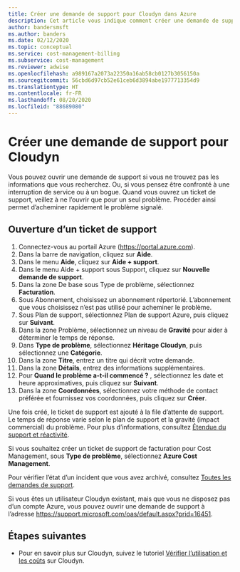 ```yaml
---
title: Créer une demande de support pour Cloudyn dans Azure
description: Cet article vous indique comment créer une demande de support pour Cloudyn.
author: bandersmsft
ms.author: banders
ms.date: 02/12/2020
ms.topic: conceptual
ms.service: cost-management-billing
ms.subservice: cost-management
ms.reviewer: adwise
ms.openlocfilehash: a989167a2073a22350a16ab58cb0127b3056150a
ms.sourcegitcommit: 56cbd6d97cb52e61ceb6d3894abe1977713354d9
ms.translationtype: HT
ms.contentlocale: fr-FR
ms.lasthandoff: 08/20/2020
ms.locfileid: "88689080"
---
```

# <a name="create-a-support-request-for-cloudyn"></a>Créer une demande de support pour Cloudyn

Vous pouvez ouvrir une demande de support si vous ne trouvez pas les informations que vous recherchez. Ou, si vous pensez être confronté à une interruption de service ou à un bogue. Quand vous ouvrez un ticket de support, veillez à ne l’ouvrir que pour un seul problème. Procéder ainsi permet d’acheminer rapidement le problème signalé.

## <a name="open-a-support-ticket"></a>Ouverture d’un ticket de support

1. Connectez-vous au portail Azure (https://portal.azure.com).
2. Dans la barre de navigation, cliquez sur **Aide**.
3. Dans le menu **Aide**, cliquez sur **Aide + support**.
4. Dans le menu Aide + support sous Support, cliquez sur **Nouvelle demande de support**.
5. Dans la zone De base sous Type de problème, sélectionnez **Facturation**.
6. Sous Abonnement, choisissez un abonnement répertorié. L’abonnement que vous choisissez n’est pas utilisé pour acheminer le problème.
7. Sous Plan de support, sélectionnez Plan de support Azure, puis cliquez sur **Suivant**.  
8. Dans la zone Problème, sélectionnez un niveau de **Gravité** pour aider à déterminer le temps de réponse.
9. Dans **Type de problème**, sélectionnez **Héritage Cloudyn**, puis sélectionnez une **Catégorie**.
10. Dans la zone **Titre**, entrez un titre qui décrit votre demande.
11. Dans la zone **Détails**, entrez des informations supplémentaires.
12. Pour **Quand le problème a-t-il commencé ?** , sélectionnez les date et heure approximatives, puis cliquez sur **Suivant**.  
14. Dans la zone **Coordonnées**, sélectionnez votre méthode de contact préférée et fournissez vos coordonnées, puis cliquez sur **Créer**.  

Une fois créé, le ticket de support est ajouté à la file d’attente de support. Le temps de réponse varie selon le plan de support et la gravité (impact commercial) du problème. Pour plus d’informations, consultez [Étendue du support et réactivité](https://azure.microsoft.com/support/plans/response/).

Si vous souhaitez créer un ticket de support de facturation pour Cost Management, sous **Type de problème**, sélectionnez **Azure Cost Management**.

Pour vérifier l’état d’un incident que vous avez archivé, consultez [Toutes les demandes de support](../../azure-portal/supportability/how-to-manage-azure-support-request.md#view-support-requests).

Si vous êtes un utilisateur Cloudyn existant, mais que vous ne disposez pas d’un compte Azure, vous pouvez ouvrir une demande de support à l’adresse https://support.microsoft.com/oas/default.aspx?prid=16451.


## <a name="next-steps"></a>Étapes suivantes

- Pour en savoir plus sur Cloudyn, suivez le tutoriel [Vérifier l’utilisation et les coûts](../cloudyn/tutorial-review-usage.md) sur Cloudyn.
